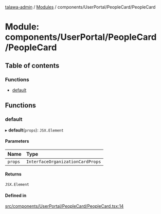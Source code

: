 [talawa-admin](../README.md) / [Modules](../modules.md) / components/UserPortal/PeopleCard/PeopleCard

# Module: components/UserPortal/PeopleCard/PeopleCard

## Table of contents

### Functions

- [default](components_UserPortal_PeopleCard_PeopleCard.md#default)

## Functions

### default

▸ **default**(`props`): `JSX.Element`

#### Parameters

| Name | Type |
| :------ | :------ |
| `props` | `InterfaceOrganizationCardProps` |

#### Returns

`JSX.Element`

#### Defined in

[src/components/UserPortal/PeopleCard/PeopleCard.tsx:14](https://github.com/MahendraDani/talawa-admin/blob/9538a8f/src/components/UserPortal/PeopleCard/PeopleCard.tsx#L14)
